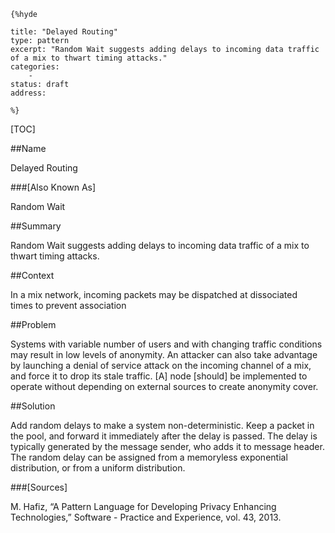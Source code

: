     {%hyde

    title: "Delayed Routing"
    type: pattern
    excerpt: "Random Wait suggests adding delays to incoming data traffic of a mix to thwart timing attacks."
    categories:
        - 
    status: draft
    address:

    %}

[TOC]


##Name
<!--Primary name the pattern is known by.-->

Delayed Routing

###[Also Known As]
<!-- All other names the pattern is known by.-->

Random Wait

##Summary
<!-- One short paragraph summarising the pattern.-->

Random Wait suggests adding delays to incoming data traffic of a mix to thwart timing attacks.

##Context
<!-- The situations in which the pattern may apply.-->

In a mix network, incoming packets may be dispatched at dissociated times to prevent association

##Problem
<!-- The problem a pattern addresses, including a list of forces describing why a problem might be difficult to solve.-->

Systems with variable number of users and with changing traffic conditions may result in low levels of anonymity. An attacker can also take advantage by launching a denial of service attack on the incoming channel of a mix, and force it to drop its stale traffic. [A] node [should] be implemented to operate without depending on external sources to create anonymity cover.

##Solution
<!-- A concise description of how the pattern addresses the problem.-->

Add random delays to make a system non-deterministic. Keep a packet in the pool, and forward it immediately after the delay is passed. The delay is typically generated by the message sender, who adds it to message header. The random delay can be assigned from a memoryless exponential distribution, or from a uniform distribution. 

<!--###[Structure]-->
<!--A detailed specification of the structural aspects of the pattern. A class diagram if applicable.-->



<!--###[Implementation]-->
<!--Guidelines for implementing the pattern; code fragments; suggested PETS; policy fragments.-->



<!--##Consequences-->
<!--The advantages (benefits) and disadvantages (liabilities) of applying the pattern.-->



<!--###[Constraints]-->
<!-- limitations as a consequence of applying the pattern.-->



<!--##Examples-->
<!--Motivational example to see how the pattern is applied.-->



<!--###[Known Uses]-->
<!-- Pointers to various applications of the pattern.-->



<!--##See Also-->
<!-- Any pointers to relevant information, not contained in the subfields below.-->



<!--###[Related Patterns]-->
<!-- Supporting and conflicting patterns-->



###[Sources]
<!-- References to the original source of the pattern.-->

M. Hafiz, “A Pattern Language for Developing Privacy Enhancing Technologies,” Software - Practice and Experience, vol. 43, 2013.

<!--##General Comments-->
<!-- Separate discussion on the pattern.-->



<!--##Categories-->
<!-- Placeholder for future agreed upon categories as per collaboration's evaluation.-->

<!--##Tags-->
<!-- User definable descriptors for additional correlation.-->




